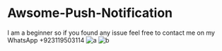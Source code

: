 # Awsome-Push-Notification
I am a beginner so if you found any issue feel free to contact me on my WhatsApp +923119503114
![a](https://user-images.githubusercontent.com/65653024/95173395-0bf40480-07d2-11eb-9d6a-4f7b15a78599.jpg)
![b](https://user-images.githubusercontent.com/65653024/95173521-3776ef00-07d2-11eb-9237-147f0269043e.jpg)
